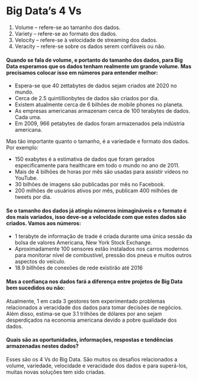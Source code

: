 # Big Data’s 4 Vs


1. Volume – refere-se ao tamanho dos dados.
2. Variety – refere-se ao formato dos dados.
3. Velocity – refere-se à velocidade de streaming dos dados.
4. Veracity – refere-se sobre os dados serem confiáveis ou não.

#### Quando se fala de volume, e portanto do tamanho dos dados, para Big Data esperamos que os dados tenham realmente um grande volume. Mas precisamos colocar isso em números para entender melhor:

* Espera-se que 40 zettabytes de dados sejam criados até 2020 no mundo.
* Cerca de 2.5 quintillionbytes de dados são criados por dia.
* Existem atualmente cerca de 6 bilhões de mobile phones no planeta.
* As empresas americanas armazenam cerca de 100 terabytes de dados. Cada uma.
* Em 2009, 966 petabytes de dados foram armazenados pela indústria americana.

Mas tão importante quanto o tamanho, é a variedade e formato dos dados. Por exemplo:

* 150 exabytes é a estimativa de dados que foram gerados especificamente para healthcare em todo o mundo no ano de 2011.
* Mais de 4 bilhões de horas por mês são usadas para assistir vídeos no YouTube.
* 30 bilhões de imagens são publicadas por mês no Facebook.
* 200 milhões de usuários ativos por mês, publicam 400 milhões de tweets por dia.

#### Se o tamanho dos dados já atingiu números inimagináveis e o formato é dos mais variados, isso deve-se a velocidade com que estes dados são criados. Vamos aos números:

* 1 terabyte de informação de trade é criada durante uma única sessão da bolsa de valores Americana, New York Stock Exchange.
* Aproximadamente 100 sensores estão instalados nos carros modernos para monitorar nível de combustível, pressão dos pneus e muitos outros aspectos do veículo.
* 18.9 billhões de conexões de rede existirão até 2016

#### Mas a confiança nos dados fará a diferença entre projetos de Big Data bem sucedidos ou não:

Atualmente, 1 em cada 3 gestores tem experimentado problemas relacionados a veracidade dos dados para tomar decisões de negócios. Além disso, estima-se que 3.1 trilhões de dólares por ano sejam desperdiçados na economia americana devido a pobre qualidade dos dados.

#### Quais são as oportunidades, informações, respostas e tendências armazenadas nestes dados?

Esses são os 4 Vs do Big Data. São muitos os desafios relacionados a volume, variedade, velocidade e veracidade dos dados e para superá-los, muitas novas soluções tem sido criadas.